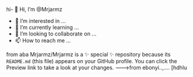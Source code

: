 hi- 👋 Hi, I’m @Mrjarmz
- 👀 I’m interested in ...
- 🌱 I’m currently learning ...
- 💞️ I’m looking to collaborate on ...
- 📫 How to reach me ...

from aba
Mrjarmz/Mrjarmz is a ✨ special ✨ repository because its `README.md` (this file) appears on your GitHub profile.
You can click the Preview link to take a look at your changes.
--->from ebonyi..,....
[hdhlu
